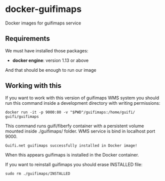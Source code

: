 # docker-guifimaps
Docker images for guifimaps service

## Requirements
We must have installed those packages:
- **docker engine**: version 1.13 or above


And that should be enough to run our image

## Working with this
If you want to work with this version of guifimaps WMS system you should run this command inside a development directory with writing permissions:

```
docker run -it -p 9000:80 -v "$PWD"/guifimaps:/home/guifi/ guifi/guifimaps
```

This command runs guifi/fiberfy container with a persistent volume mounted inside ./guifimaps/ folder. WMS service is bind in localhost port 9000.

```
Guifi.net guifimaps successfully installed in Docker image!
```

When this appears guifimaps is installed in the Docker container.

If you want to reinstall guifimaps you should erase INSTALLED file:
```
sudo rm ./guifimaps/INSTALLED
```
